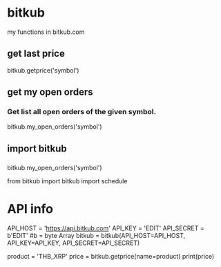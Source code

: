 # bitkub
my functions in bitkub.com

## get last price
bitkub.getprice('symbol')


## get my open orders
### Get list all open orders of the given symbol.
bitkub.my_open_orders('symbol')

## import bitkub
### 
bitkub.my_open_orders('symbol')

from bitkub import bitkub
import schedule


# API info
API_HOST = 'https://api.bitkub.com'
API_KEY = 'EDIT'
API_SECRET = b'EDIT' #b = byte Array
bitkub = bitkub(API_HOST=API_HOST,
                API_KEY=API_KEY,
                API_SECRET=API_SECRET)


product = 'THB_XRP'
price = bitkub.getprice(name=product)
print(price)
